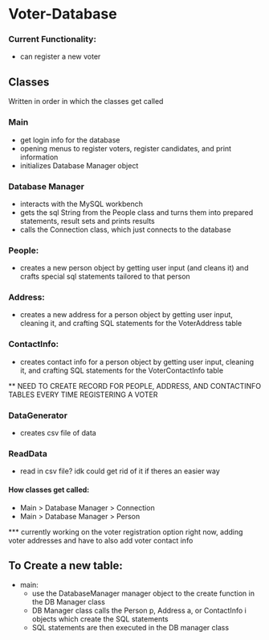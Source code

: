 # Voter-Database

### Current Functionality:
- can register a new voter

## Classes
Written in order in which the classes get called

### Main
- get login info for the database
- opening menus to register voters, register candidates, and print information
- initializes Database Manager object

### Database Manager
- interacts with the MySQL workbench 
- gets the sql String from the People class and turns them into prepared statements, result sets and prints results
- calls the Connection class, which just connects to the database

### People:
- creates a new person object by getting user input (and cleans it) and crafts special sql statements tailored to that person

### Address:
- creates a new address for a person object by getting user input, cleaning it, and crafting SQL statements for the VoterAddress table

### ContactInfo:
- creates contact info for a person object by getting user input, cleaning it, and crafting SQL statements for the VoterContactInfo table

** NEED TO CREATE RECORD FOR PEOPLE, ADDRESS, AND CONTACTINFO TABLES EVERY TIME REGISTERING A VOTER

### DataGenerator
- creates csv file of data

### ReadData
- read in csv file? idk could get rid of it if theres an easier way

#### How classes get called:
- Main > Database Manager > Connection
- Main > Database Manager > Person


*** currently working on the voter registration option right now, adding voter addresses and have to also add voter contact info

## To Create a new table:
- main:
  - use the DatabaseManager manager object to the create function in the DB Manager class
   - DB Manager class calls the Person p, Address a, or ContactInfo i objects which create the SQL statements
   - SQL statements are then executed in the DB manager class
   
